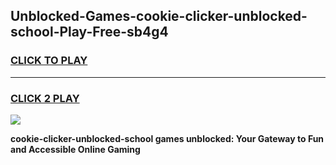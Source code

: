 
## Unblocked-Games-cookie-clicker-unblocked-school-Play-Free-sb4g4
<h3>
<a href="https://premium76.site?title=cookie-clicker-unblocked-school&ref=12A">CLICK TO PLAY</a></h3>
<hr>

<h3>
<a href="https://premium76.site?title=cookie-clicker-unblocked-school&ref=12A">CLICK 2 PLAY</a>
  
</h3>

<a href="https://premium76.site?title=cookie-clicker-unblocked-school&ref=12A"><img src="https://clearcache.store/games.png"></a>


**cookie-clicker-unblocked-school games unblocked: Your Gateway to Fun and Accessible Online Gaming**
